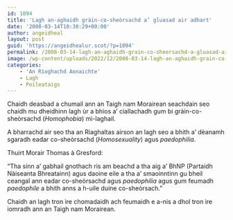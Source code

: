 ```yaml
---
id: 1094
title: 'Lagh an-aghaidh gràin-co-sheòrsachd a’ gluasad air adhart'
date: '2008-03-14T10:30:29+00:00'
author: angeidheal
layout: post
guid: 'https://angeidhealur.scot/?p=1094'
permalink: /2008-03-14-lagh-an-aghaidh-grain-co-sheorsachd-a-gluasad-air-adhart/
image: /wp-content/uploads/2022/12/2008-03-14-lagh-an-aghaidh-grain-co-sheorsachd-a-gluasad-air-adhart.webp
categories:
    - 'An Rìoghachd Aonaichte'
    - Lagh
    - Poileataigs
---
```


Chaidh deasbad a chumail ann an Taigh nam Morairean seachdain seo chaidh mu dheidhinn lagh ùr a bhios a’ ciallachadh gum bi gràin-co-sheòrsachd (*Homophobia*) mì-laghail.

A bharrachd air seo tha an Riaghaltas airson an lagh seo a bhith a’ dèanamh sgaradh eadar co-sheòrsachd (*Homosexuality*) agus *paedophilia*.

Thuirt Morair Thomas à Gresford:

“Tha sinn a’ gabhail gnothach ris am beachd a tha aig a’ BhNP (Partaidh Nàiseanta Bhreatainn) agus daoine eile a tha a’ smaoinntinn gu bheil ceangal ann eadar co-sheòrsachd agus *paedophilia* agus gum feumadh *paedophile* a bhith anns a h-uile duine co-sheòrsach.”

Chaidh an lagh tron ìre chomadaidh ach feumaidh e a-nis a dhol tron ìre iomradh ann an Taigh nam Morairean.